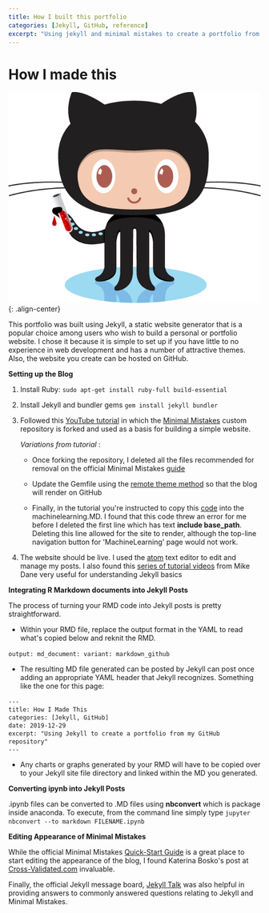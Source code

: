 ```yaml
---
title: How I built this portfolio
categories: [Jekyll, GitHub, reference]
excerpt: "Using jekyll and minimal mistakes to create a portfolio from my GitHub repository"
---
```


# How I made this

![Jekyll+GitHub](/assets/images/github_jekyll.jpg){: .align-center}

This portfolio was built using Jekyll, a static website generator that is a popular choice among users who wish to build a personal or portfolio website. I chose it because it is simple to set up if you have little to no experience in web development and has a number of attractive themes. Also, the website you create can be hosted on GitHub.


**Setting up the Blog**

1. Install Ruby: `sudo apt-get install ruby-full build-essential`

2. Install Jekyll and bundler gems `gem install jekyll bundler`

3. Followed this [YouTube tutorial](https://www.youtube.com/watch?v=qWrcgHwSG8M&t=55s) in which the [Minimal Mistakes](https://mmistakes.github.io/minimal-mistakes/) custom repository is forked and used as a basis for building a simple website.

	  _Variations from tutorial_ :

	  - Once forking the repository, I deleted all the files recommended for removal on the official Minimal Mistakes [guide](https://mmistakes.github.io/minimal-mistakes/docs/quick-start-guide/#remove-the-unnecessary)

	  - Update the Gemfile using the [remote theme method](https://mmistakes.github.io/minimal-mistakes/docs/quick-start-guide/#remote-theme-method) so that the blog will render on GitHub

	  - Finally, in the tutorial you're instructed to copy this [code](https://github.com/dataoptimal/github-pages-tutorial/blob/master/posts_code.txt) into the machinelearning.MD. I found that this code threw an error for me before I deleted the first line which has text **include base_path**. Deleting this line allowed for the site to render, although the top-line navigation button for 'MachineLearning' page would not work.

  4. The website should be live. I used the [atom](https://atom.io/) text editor to edit and manage my posts. I also found this [series of tutorial videos](https://www.mikedane.com/static-site-generators/jekyll/) from Mike Dane very useful for understanding Jekyll basics


  **Integrating R Markdown documents into Jekyll Posts**

  The process of turning your RMD code into Jekyll posts is pretty straightforward.

  - Within your RMD file, replace the output format in the YAML to read what's copied below and reknit the RMD.

  `
  output:
    md_document:
      variant: markdown_github
  `

  - The resulting MD file generated can be posted by Jekyll can post once adding an appropriate YAML header that Jekyll recognizes. Something like the one for this page:

  ````
  ---
  title: How I Made This
  categories: [Jekyll, GitHub]
  date: 2019-12-29
  excerpt: "Using Jekyll to create a portfolio from my GitHub repository"
  ---
  ````

  - Any charts or graphs generated by your RMD will have to be copied over to your Jekyll site file directory and linked within the MD you generated.

  **Converting ipynb into Jekyll Posts**

.ipynb files can be converted to .MD files using **nbconvert** which is package inside anaconda. To execute, from the command line simply type `jupyter nbconvert --to markdown FILENAME.ipynb`



**Editing Appearance of Minimal Mistakes**

While the official Minimal Mistakes [Quick-Start Guide](https://mmistakes.github.io/minimal-mistakes/docs/quick-start-guide/) is a great place to start editing the appearance of the blog, I found Katerina Bosko's post at [Cross-Validated.com](https://www.cross-validated.com/Personal-website-with-Minimal-Mistakes-Jekyll-Theme-HOWTO-Part-II/) invaluable.

Finally, the official Jekyll message board, [Jekyll Talk](https://talk.jekyllrb.com/) was also helpful in providing answers to commonly answered questions relating to Jekyll and Minimal Mistakes.

